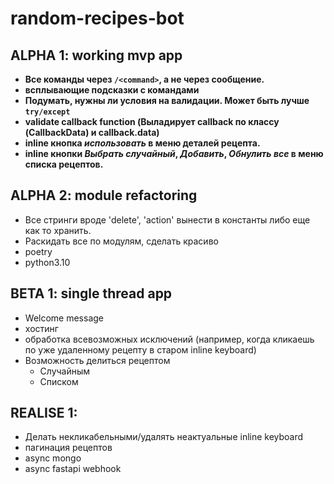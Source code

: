 # random-recipes-bot

## ALPHA 1: working mvp app

* **Все команды через `/<command>`, а не через сообщение.**
* **всплывающие подсказки с командами**
* **Подумать, нужны ли условия на валидации. Может быть лучше `try/except`**
* **validate callback function (Выладирует callback по классу (CallbackData) и callback.data)**
* **inline кнопка *использовать* в меню деталей рецепта.**
* **inline кнопки *Выбрать случайный*, *Добавить*, *Обнулить все* в меню списка рецептов.**

## ALPHA 2: module refactoring

* Все стринги вроде 'delete', 'action' вынести в константы либо еще как то хранить.
* Раскидать все по модулям, сделать красиво
* poetry
* python3.10

## BETA 1: single thread app

* Welcome message
* хостинг
* обработка всевозможных исключений (например, когда кликаешь по уже удаленному рецепту в старом inline keyboard)
* Возможность делиться рецептом
    * Случайным
    * Списком

## REALISE 1:
* Делать некликабельными/удалять неактуальные inline keyboard
* пагинация рецептов
* async mongo
* async fastapi webhook